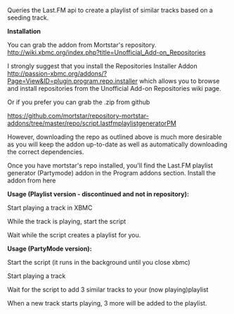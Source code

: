 Queries the Last.FM api to create a playlist of similar tracks based on a seeding track.

**Installation**

You can grab the addon from Mortstar's repository.
http://wiki.xbmc.org/index.php?title=Unofficial_Add-on_Repositories

I strongly suggest that you install the Repositories Installer Addon
http://passion-xbmc.org/addons/?Page=View&ID=plugin.program.repo.installer which allows you to browse and install repositories from the Unofficial Add-on Repositories wiki page.


Or if you prefer you can grab the .zip from github

https://github.com/mortstar/repository-mortstar-addons/tree/master/repo/script.lastfmplaylistgeneratorPM

However, downloading the repo as outlined above is much more desirable as you will keep the addon up-to-date as well as automatically downloading the correct dependencies.

Once you have mortstar's repo installed, you'll find the Last.FM playlist generator (Partymode) addon in the Program addons section. Install the addon from here


**Usage (Playlist version - discontinued and not in repository):**

Start playing a track in XBMC

While the track is playing, start the script

Wait while the script creates a playlist for you.

**Usage (PartyMode version):**

Start the script (it runs in the background until you close xbmc)

Start playing a track

Wait for the script to add 3 similar tracks to your (now playing)playlist

When a new track starts playing, 3 more will be added to the playlist.